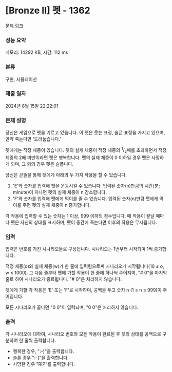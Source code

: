 # [Bronze II] 펫 - 1362 

[문제 링크](https://www.acmicpc.net/problem/1362) 

### 성능 요약

메모리: 14292 KB, 시간: 112 ms

### 분류

구현, 시뮬레이션

### 제출 일자

2024년 8월 15일 22:22:01

### 문제 설명

<p>당신은 게임으로 펫을 기르고 있습니다. 이 펫은 웃는 표정, 슬픈 표정을 가지고 있으며, 만약 죽는다면 '드러눕습니다.'</p>

<p>펫에게는 적정 체중이 있습니다. 펫의 실제 체중이 적정 체중의 <sup>1</sup>/<sub>2</sub>배를 초과하면서 적정 체중의 2배 미만이라면 펫은 행복합니다. 펫의 실제 체중이 0 이하일 경우 펫은 사망하게 되며, 그 외의 경우 펫은 슬픕니다.</p>

<p>당신은 콘솔을 통해 펫에게 아래의 두 가지 작용을 할 수 있습니다.</p>

<ol>
	<li>'E'와 숫자를 입력해 펫을 운동시킬 수 있습니다. 입력된 숫자(n)만큼의 시간(분; minute)이 지나면 펫의 실제 체중이 n 감소합니다.</li>
	<li>'F'와 숫자를 입력해 펫에게 먹이를 줄 수 있습니다. 입력된 숫자(n)만큼 펫에게 먹이를 주면 펫의 실제 체중이 n 증가합니다.</li>
</ol>

<p>각 작용에 입력할 수 있는 숫자는 1 이상, 999 이하의 정수입니다. 매 작용이 끝날 때마다 펫은 자신의 상태를 표시하며, 펫이 중간에 죽는다면 이후의 작용은 무시됩니다.</p>

### 입력 

 <p>입력은 번호를 가진 시나리오들로 구성됩니다. 시나리오는 1번부터 시작되며 1씩 증가합니다.</p>

<p>적정 체중(o)와 실제 체중(w)가 한 줄에 입력됨으로써 시나리오가 시작됩니다(10 ≤ o, w ≤ 1000). 그 다음 줄부터 펫에 가할 작용이 한 줄에 하나씩 주어지며, "# 0"을 마지막 줄로 하여 시나리오가 종료됩니다. "# 0"은 처리하지 않습니다.</p>

<p>펫에게 가할 각 작용은 'E' 또는 'F'로 시작하며, 공백을 두고 숫자 n (1 ≤ n ≤ 999)이 주어집니다.</p>

<p>모든 시나리오가 끝나면 "0 0"이 입력되며, "0 0"은 처리하지 않습니다.</p>

### 출력 

 <p>각 시나리오에 대하여, 시나리오 번호와 모든 작용이 완료된 후 펫의 상태를 공백으로 구분하여 한 줄씩 출력합니다.</p>

<ul>
	<li>행복한 경우, ":-)"을 출력합니다.</li>
	<li>슬픈 경우 ":-("을 출력합니다.</li>
	<li>사망한 경우 "RIP"를 출력합니다.</li>
</ul>

